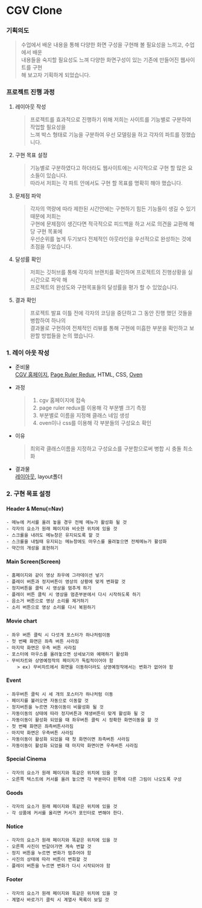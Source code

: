 CGV Clone
=====
### 기획의도
> 수업에서 배운 내용을 통해 다양한 화면 구성을 구현해 볼 필요성을 느끼고, 수업에서 배운   
> 내용들을 숙지할 필요성도 느껴 다양한 화면구성이 있는 기존에 만들어진 웹사이트를 구현   
> 해 보고자 기획하게 되었습니다.

### 프로젝트 진행 과정


1. 레이아웃 작성
	> 프로젝트를 효과적으로 진행하기 위해 저희는 사이트를 기능별로 구분하여 작업할 필요성을   
	> 느껴 박스 형태로 기능을 구분하여 우선 모델링을 하고 각자의 파트를 정했습니다.
2. 구현 목표 설정
	> 기능별로 구분하였다고 하더라도 웹사이트에는 시각적으로 구현 할 많은 요소들이 있습니다.   
	> 따라서 저희는 각 파트 안에서도 구현 할 목표를 명확히 해야 했습니다.
3. 문제점 파악
	> 각자의 역량에 따라 제한된 시간안에는 구현하기 힘든 기능들이 생길 수 있기때문에 저희는   
	> 구현에 문제점이 생긴다면 적극적으로 피드백을 하고 서로 의견을 교환해 해당 구현 목표에   
	> 우선순위를 높게 두기보다 전체적인 아웃라인을 우선적으로 완성하는 것에 초점을 두었습니다.
4. 달성률 확인
	> 저희는 깃허브를 통해 각자의 브랜치를 확인하며 프로젝트의 진행상황을 실시간으로 파악 해   
	> 프로젝트의 완성도와 구현목표들의 달성률을 평가 할 수 있었습니다.
5. 결과 확인
	> 프로젝트 발표 이틀 전에 각자의 코딩을 중단하고 그 동안 진행 했던 것들을 병합하여 하나의   
	> 결과물로 구현하여 전체적인 리뷰를 통해 구현에 미흡한 부분을 확인하고 보완할 방법들을 논의 했습니다.

### 1. 레이 아웃 작성
- 준비물   
[CGV 홈페이지](https://cgv.co.kr/), [Page Ruler Redux](https://chrome.google.com/webstore/detail/page-ruler-redux/giejhjebcalaheckengmchjekofhhmal?hl=ko), HTML, CSS, [Oven](https://ovenapp.io)
 - 과정
	> 1. cgv 홈페이지에 접속
	> 2. page ruler redux를 이용해 각 부분별 크기 측정
	> 3. 부분별로 이름을 지정해 클래스 네임 생성
	> 4. oven이나 css를 이용해 각 부분들의 구성요소 확인

- 이유
	> 최외곽 클래스이름을 지정하고 구성요소를 구분함으로써 병합 시 충돌 최소화
- 결과물   
[레이아웃](https://cottony-property-595.notion.site/8314531d329b492793d0197f28a05c26), layout폴더

### 2. 구현 목표 설정
#### Header & Menu(=Nav)
	- 메뉴에 커서를 올려 놓을 경우 전체 메뉴가 활성화 될 것
	- 각자의 요소가 원래 페이지와 비슷한 위치에 있을 것
	- 스크롤을 내려도 메뉴창은 유지되도록 할 것
	- 스크롤을 내릴때 유지되는 메뉴창에도 마우스를 올려놓으면 전체메뉴가 활성화
	- 약간의 개성을 표현하기
#### Main Screen(Screen)
	- 홈페이지와 같이 영상 좌우에 그라데이션 넣기
	- 플레이 버튼과 정지버튼이 영상의 상황에 맞게 변화할 것
	- 정지버튼을 클릭 시 영상을 멈추게 하기
	- 플레이 버튼 클릭 시 영상을 멈춘부분에서 다시 시작하도록 하기
	- 음소거 버튼으로 영상 소리를 제거하기
	- 소리 버튼으로 영상 소리를 다시 복원하기
#### Movie chart
	- 좌우 버튼 클릭 시 다섯개 포스터가 하나처럼이동
	- 첫 번째 화면은 좌측 버튼 사라짐
	- 마지막 화면은 우측 버튼 사라짐
	- 포스터에 마우스를 올려놓으면 상세보기와 예매하기 활성화
	- 무비차트와 상영예정작의 페이지가 독립적이어야 함
		> ex) 무비차트에서 화면을 이동하더라도 상영예정작에서는 변화가 없어야 함
#### Event
	
	- 좌우버튼 클릭 시 세 개의 포스터가 하나처럼 이동
	- 페이지를 불러오면 자동으로 이동할 것
	- 정지버튼을 누르면 자동이동이 비활성화 될 것
	- 자동이동의 상태에 따라 정지버튼과 재생버튼이 맞게 활성화 될 것
	- 자동이동이 활성화 되었을 때 좌우버튼 클릭 시 정확한 화면이동을 할 것
	- 첫 번째 화면은 좌측버튼사라짐
	- 마지막 화면은 우측버튼 사라짐
	- 자동이동이 활성화 되었을 때 첫 화면이면 좌측버튼 사라짐
	- 자동이동이 활성화 되었을 때 마지막 화면이면 우측버튼 사라짐
	
#### Special Cinema
	- 각자의 요소가 원래 페이지와 똑같은 위치에 있을 것
	- 오른쪽 텍스트에 커서를 올려 놓으면 각 부분마다 왼쪽에 다른 그림이 나오도록 구성


#### Goods
	- 각자의 요소가 원래 페이지와 똑같은 위치에 있을 것
	- 각 상품에 커서를 올리면 커서가 포인터로 변해야 한다.

#### Notice

	- 각자의 요소가 원래 페이지와 똑같은 위치에 있을 것
	- 오른쪽 사진이 번갈아가면 계속 변할 것
	- 정지 버튼을 누르면 변화가 멈추어야 함
	- 사진의 상태에 따라 버튼이 변화할 것
	- 플레이 버튼을 누르면 변화가 다시 시작되어야 함

#### Footer
	- 각자의 요소가 원래 페이지와 똑같은 위치에 있을 것
	- 계열사 바로가기 클릭 시 계열사 목록이 보일 것
